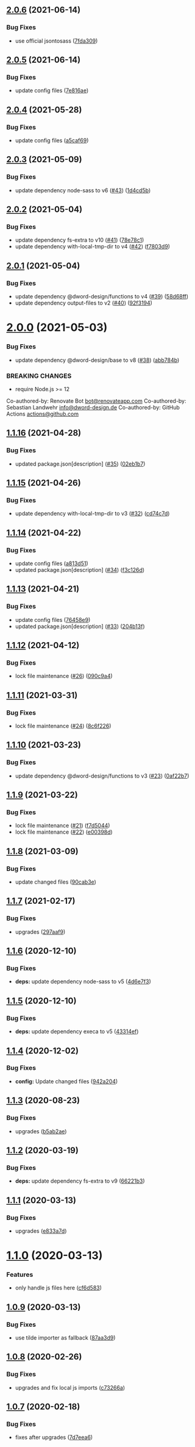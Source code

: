 ## [2.0.6](https://github.com/dword-design/node-sass-js-importer/compare/v2.0.5...v2.0.6) (2021-06-14)


### Bug Fixes

* use official jsontosass ([7fda309](https://github.com/dword-design/node-sass-js-importer/commit/7fda3091c2c18749bcfaba8e8f768d5d3f1ec29e))

## [2.0.5](https://github.com/dword-design/node-sass-js-importer/compare/v2.0.4...v2.0.5) (2021-06-14)


### Bug Fixes

* update config files ([7e816ae](https://github.com/dword-design/node-sass-js-importer/commit/7e816ae4c96792ae15c7628d79f2f4ceab115ace))

## [2.0.4](https://github.com/dword-design/node-sass-js-importer/compare/v2.0.3...v2.0.4) (2021-05-28)


### Bug Fixes

* update config files ([a5caf69](https://github.com/dword-design/node-sass-js-importer/commit/a5caf69732a486fa945cc038e49e7e43d4de7f47))

## [2.0.3](https://github.com/dword-design/node-sass-js-importer/compare/v2.0.2...v2.0.3) (2021-05-09)


### Bug Fixes

* update dependency node-sass to v6 ([#43](https://github.com/dword-design/node-sass-js-importer/issues/43)) ([1d4cd5b](https://github.com/dword-design/node-sass-js-importer/commit/1d4cd5be46d9a4d2c2431669666545b2b574e171))

## [2.0.2](https://github.com/dword-design/node-sass-js-importer/compare/v2.0.1...v2.0.2) (2021-05-04)


### Bug Fixes

* update dependency fs-extra to v10 ([#41](https://github.com/dword-design/node-sass-js-importer/issues/41)) ([78e78c1](https://github.com/dword-design/node-sass-js-importer/commit/78e78c1ed9fb08245957790a7c2ec0fb1394498d))
* update dependency with-local-tmp-dir to v4 ([#42](https://github.com/dword-design/node-sass-js-importer/issues/42)) ([f7803d9](https://github.com/dword-design/node-sass-js-importer/commit/f7803d9db388012584d8626a413bd39fa19c07da))

## [2.0.1](https://github.com/dword-design/node-sass-js-importer/compare/v2.0.0...v2.0.1) (2021-05-04)


### Bug Fixes

* update dependency @dword-design/functions to v4 ([#39](https://github.com/dword-design/node-sass-js-importer/issues/39)) ([58d68ff](https://github.com/dword-design/node-sass-js-importer/commit/58d68ff1d49ce1ddcb66000d75e828ba18775429))
* update dependency output-files to v2 ([#40](https://github.com/dword-design/node-sass-js-importer/issues/40)) ([92f3194](https://github.com/dword-design/node-sass-js-importer/commit/92f31942644c5e4a64db758cbd88c49fd5aa73dd))

# [2.0.0](https://github.com/dword-design/node-sass-js-importer/compare/v1.1.16...v2.0.0) (2021-05-03)


### Bug Fixes

* update dependency @dword-design/base to v8 ([#38](https://github.com/dword-design/node-sass-js-importer/issues/38)) ([abb784b](https://github.com/dword-design/node-sass-js-importer/commit/abb784b19798f70c46a712b0ea69cdc5d582e7ca))


### BREAKING CHANGES

* require Node.js >= 12

Co-authored-by: Renovate Bot <bot@renovateapp.com>
Co-authored-by: Sebastian Landwehr <info@dword-design.de>
Co-authored-by: GitHub Actions <actions@github.com>

## [1.1.16](https://github.com/dword-design/node-sass-js-importer/compare/v1.1.15...v1.1.16) (2021-04-28)


### Bug Fixes

* updated package.json[description] ([#35](https://github.com/dword-design/node-sass-js-importer/issues/35)) ([02eb1b7](https://github.com/dword-design/node-sass-js-importer/commit/02eb1b7f25dcf259f89441c71ade8b3be822285f))

## [1.1.15](https://github.com/dword-design/node-sass-js-importer/compare/v1.1.14...v1.1.15) (2021-04-26)


### Bug Fixes

* update dependency with-local-tmp-dir to v3 ([#32](https://github.com/dword-design/node-sass-js-importer/issues/32)) ([cd74c7d](https://github.com/dword-design/node-sass-js-importer/commit/cd74c7dd4883df02fd36e49a038c4fa6de4b5acd))

## [1.1.14](https://github.com/dword-design/node-sass-js-importer/compare/v1.1.13...v1.1.14) (2021-04-22)


### Bug Fixes

* update config files ([a813d51](https://github.com/dword-design/node-sass-js-importer/commit/a813d51ba242a043f0dceab6f29c3fb6d272a6ac))
* updated package.json[description] ([#34](https://github.com/dword-design/node-sass-js-importer/issues/34)) ([f3c126d](https://github.com/dword-design/node-sass-js-importer/commit/f3c126dc0012aa14a9f714cfd1997adfa7e341ca))

## [1.1.13](https://github.com/dword-design/node-sass-js-importer/compare/v1.1.12...v1.1.13) (2021-04-21)


### Bug Fixes

* update config files ([76458e9](https://github.com/dword-design/node-sass-js-importer/commit/76458e909dd896592812699db021c38c9e1a97c1))
* updated package.json[description] ([#33](https://github.com/dword-design/node-sass-js-importer/issues/33)) ([204b13f](https://github.com/dword-design/node-sass-js-importer/commit/204b13f529770d7e46ad0d53d48dde439ce8075d))

## [1.1.12](https://github.com/dword-design/node-sass-js-importer/compare/v1.1.11...v1.1.12) (2021-04-12)


### Bug Fixes

* lock file maintenance ([#26](https://github.com/dword-design/node-sass-js-importer/issues/26)) ([090c9a4](https://github.com/dword-design/node-sass-js-importer/commit/090c9a425e53fcfceadb9dfc23f3d489452c4226))

## [1.1.11](https://github.com/dword-design/node-sass-js-importer/compare/v1.1.10...v1.1.11) (2021-03-31)


### Bug Fixes

* lock file maintenance ([#24](https://github.com/dword-design/node-sass-js-importer/issues/24)) ([8c6f226](https://github.com/dword-design/node-sass-js-importer/commit/8c6f226a1de7e58ee7ed9698ae292e277d11690b))

## [1.1.10](https://github.com/dword-design/node-sass-js-importer/compare/v1.1.9...v1.1.10) (2021-03-23)


### Bug Fixes

* update dependency @dword-design/functions to v3 ([#23](https://github.com/dword-design/node-sass-js-importer/issues/23)) ([0af22b7](https://github.com/dword-design/node-sass-js-importer/commit/0af22b719f535682923e655a2a9c691d3e7f6672))

## [1.1.9](https://github.com/dword-design/node-sass-js-importer/compare/v1.1.8...v1.1.9) (2021-03-22)


### Bug Fixes

* lock file maintenance ([#21](https://github.com/dword-design/node-sass-js-importer/issues/21)) ([f7d5044](https://github.com/dword-design/node-sass-js-importer/commit/f7d5044f85ada1b3797c225dc834f349ec509753))
* lock file maintenance ([#22](https://github.com/dword-design/node-sass-js-importer/issues/22)) ([e00398d](https://github.com/dword-design/node-sass-js-importer/commit/e00398d338089a8943fc055ceaf4f7c2a47c8abb))

## [1.1.8](https://github.com/dword-design/node-sass-js-importer/compare/v1.1.7...v1.1.8) (2021-03-09)


### Bug Fixes

* update changed files ([90cab3e](https://github.com/dword-design/node-sass-js-importer/commit/90cab3e40e49576c1680be8c5b4bed47a08fb8e4))

## [1.1.7](https://github.com/dword-design/node-sass-js-importer/compare/v1.1.6...v1.1.7) (2021-02-17)


### Bug Fixes

* upgrades ([297aaf9](https://github.com/dword-design/node-sass-js-importer/commit/297aaf946df6f40e7f1b5e08c7fa44582511e8df))

## [1.1.6](https://github.com/dword-design/node-sass-js-importer/compare/v1.1.5...v1.1.6) (2020-12-10)


### Bug Fixes

* **deps:** update dependency node-sass to v5 ([4d6e7f3](https://github.com/dword-design/node-sass-js-importer/commit/4d6e7f31e51a3465b7f51d413d51f269be86cd49))

## [1.1.5](https://github.com/dword-design/node-sass-js-importer/compare/v1.1.4...v1.1.5) (2020-12-10)


### Bug Fixes

* **deps:** update dependency execa to v5 ([43314ef](https://github.com/dword-design/node-sass-js-importer/commit/43314efa25967b32be271342bb2fc3d4c7452d34))

## [1.1.4](https://github.com/dword-design/node-sass-js-importer/compare/v1.1.3...v1.1.4) (2020-12-02)


### Bug Fixes

* **config:** Update changed files ([942a204](https://github.com/dword-design/node-sass-js-importer/commit/942a204dcb9e00d49c71e3613a63f306ce0f3c2a))

## [1.1.3](https://github.com/dword-design/node-sass-js-importer/compare/v1.1.2...v1.1.3) (2020-08-23)


### Bug Fixes

* upgrades ([b5ab2ae](https://github.com/dword-design/node-sass-js-importer/commit/b5ab2ae7fa061e406ea832af0726c2b55a56889c))

## [1.1.2](https://github.com/dword-design/node-sass-js-importer/compare/v1.1.1...v1.1.2) (2020-03-19)


### Bug Fixes

* **deps:** update dependency fs-extra to v9 ([66221b3](https://github.com/dword-design/node-sass-js-importer/commit/66221b3ca907f69272d9c7717a40e886f8e07982))

## [1.1.1](https://github.com/dword-design/node-sass-js-importer/compare/v1.1.0...v1.1.1) (2020-03-13)


### Bug Fixes

* upgrades ([e833a7d](https://github.com/dword-design/node-sass-js-importer/commit/e833a7de4faa5c8f22bc6be993f3c1ad286ba7f6))

# [1.1.0](https://github.com/dword-design/node-sass-js-importer/compare/v1.0.9...v1.1.0) (2020-03-13)


### Features

* only handle js files here ([cf6d583](https://github.com/dword-design/node-sass-js-importer/commit/cf6d583b1b943e2bbf8df0ece0ff15a419c2b8a3))

## [1.0.9](https://github.com/dword-design/node-sass-importer/compare/v1.0.8...v1.0.9) (2020-03-13)


### Bug Fixes

* use tilde importer as fallback ([87aa3d9](https://github.com/dword-design/node-sass-importer/commit/87aa3d9fe178555c016ac7050f3c542926949348))

## [1.0.8](https://github.com/dword-design/node-sass-importer/compare/v1.0.7...v1.0.8) (2020-02-26)


### Bug Fixes

* upgrades and fix local js imports ([c73266a](https://github.com/dword-design/node-sass-importer/commit/c73266ab897d9fef933d5956b824f17041900600))

## [1.0.7](https://github.com/dword-design/node-sass-importer/compare/v1.0.6...v1.0.7) (2020-02-18)


### Bug Fixes

* fixes after upgrades ([7d7eea6](https://github.com/dword-design/node-sass-importer/commit/7d7eea62a4790f9cb55c013447ec820652cc2f85))
